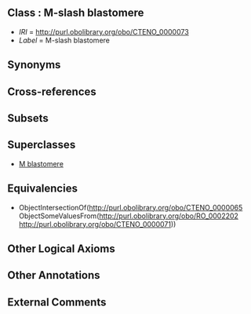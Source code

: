 
## Class : M-slash blastomere

 * *IRI* = http://purl.obolibrary.org/obo/CTENO_0000073
 * *Label* = M-slash blastomere

## Synonyms


## Cross-references


## Subsets


## Superclasses

 * [M blastomere](../../CTENO/65/CTENO_0000065.md)

## Equivalencies

 * ObjectIntersectionOf(<http://purl.obolibrary.org/obo/CTENO_0000065> ObjectSomeValuesFrom(<http://purl.obolibrary.org/obo/RO_0002202> <http://purl.obolibrary.org/obo/CTENO_0000071>))

## Other Logical Axioms


## Other Annotations


## External Comments

